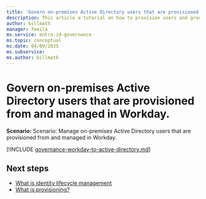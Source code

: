 ```yaml
---
title: 'Govern on-premises Active Directory users that are provisioned from and managed in Workday.'
description: This article a tutorial on how to provision users and groups to AD with Workday.
author: billmath
manager: femila
ms.service: entra-id-governance
ms.topic: conceptual
ms.date: 04/09/2025
ms.subservice:
ms.author: billmath
---
```


# Govern on-premises Active Directory users that are provisioned from and managed in Workday.

**Scenario:** Scenario: Manage on-premises Active Directory users that are provisioned from and managed in Workday.

[!INCLUDE [governance-workday-to-active-directory.md](~/includes/governance/governance-workday-to-active-directory.md)]

## Next steps 
- [What is identity lifecycle management](~/id-governance/what-is-identity-lifecycle-management.md)
- [What is provisioning?](~/id-governance/what-is-provisioning.md)
